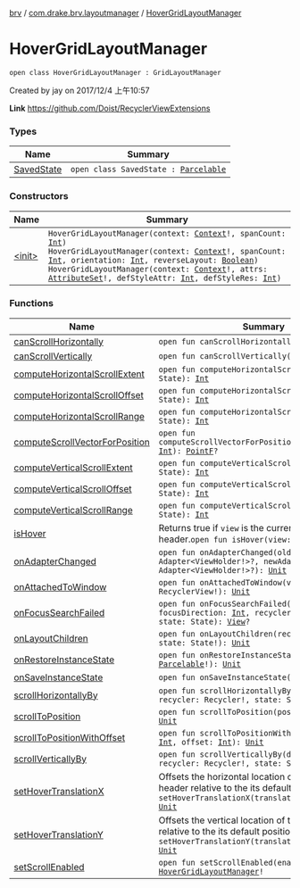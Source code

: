 [brv](../../index.md) / [com.drake.brv.layoutmanager](../index.md) / [HoverGridLayoutManager](./index.md)

# HoverGridLayoutManager

`open class HoverGridLayoutManager : GridLayoutManager`

Created by jay on 2017/12/4 上午10:57

**Link**
https://github.com/Doist/RecyclerViewExtensions

### Types

| Name | Summary |
|---|---|
| [SavedState](-saved-state/index.md) | `open class SavedState : `[`Parcelable`](https://developer.android.com/reference/android/os/Parcelable.html) |

### Constructors

| Name | Summary |
|---|---|
| [&lt;init&gt;](-init-.md) | `HoverGridLayoutManager(context: `[`Context`](https://developer.android.com/reference/android/content/Context.html)`!, spanCount: `[`Int`](https://kotlinlang.org/api/latest/jvm/stdlib/kotlin/-int/index.html)`)`<br>`HoverGridLayoutManager(context: `[`Context`](https://developer.android.com/reference/android/content/Context.html)`!, spanCount: `[`Int`](https://kotlinlang.org/api/latest/jvm/stdlib/kotlin/-int/index.html)`, orientation: `[`Int`](https://kotlinlang.org/api/latest/jvm/stdlib/kotlin/-int/index.html)`, reverseLayout: `[`Boolean`](https://kotlinlang.org/api/latest/jvm/stdlib/kotlin/-boolean/index.html)`)`<br>`HoverGridLayoutManager(context: `[`Context`](https://developer.android.com/reference/android/content/Context.html)`!, attrs: `[`AttributeSet`](https://developer.android.com/reference/android/util/AttributeSet.html)`!, defStyleAttr: `[`Int`](https://kotlinlang.org/api/latest/jvm/stdlib/kotlin/-int/index.html)`, defStyleRes: `[`Int`](https://kotlinlang.org/api/latest/jvm/stdlib/kotlin/-int/index.html)`)` |

### Functions

| Name | Summary |
|---|---|
| [canScrollHorizontally](can-scroll-horizontally.md) | `open fun canScrollHorizontally(): `[`Boolean`](https://kotlinlang.org/api/latest/jvm/stdlib/kotlin/-boolean/index.html) |
| [canScrollVertically](can-scroll-vertically.md) | `open fun canScrollVertically(): `[`Boolean`](https://kotlinlang.org/api/latest/jvm/stdlib/kotlin/-boolean/index.html) |
| [computeHorizontalScrollExtent](compute-horizontal-scroll-extent.md) | `open fun computeHorizontalScrollExtent(state: State): `[`Int`](https://kotlinlang.org/api/latest/jvm/stdlib/kotlin/-int/index.html) |
| [computeHorizontalScrollOffset](compute-horizontal-scroll-offset.md) | `open fun computeHorizontalScrollOffset(state: State): `[`Int`](https://kotlinlang.org/api/latest/jvm/stdlib/kotlin/-int/index.html) |
| [computeHorizontalScrollRange](compute-horizontal-scroll-range.md) | `open fun computeHorizontalScrollRange(state: State): `[`Int`](https://kotlinlang.org/api/latest/jvm/stdlib/kotlin/-int/index.html) |
| [computeScrollVectorForPosition](compute-scroll-vector-for-position.md) | `open fun computeScrollVectorForPosition(targetPosition: `[`Int`](https://kotlinlang.org/api/latest/jvm/stdlib/kotlin/-int/index.html)`): `[`PointF`](https://developer.android.com/reference/android/graphics/PointF.html)`?` |
| [computeVerticalScrollExtent](compute-vertical-scroll-extent.md) | `open fun computeVerticalScrollExtent(state: State): `[`Int`](https://kotlinlang.org/api/latest/jvm/stdlib/kotlin/-int/index.html) |
| [computeVerticalScrollOffset](compute-vertical-scroll-offset.md) | `open fun computeVerticalScrollOffset(state: State): `[`Int`](https://kotlinlang.org/api/latest/jvm/stdlib/kotlin/-int/index.html) |
| [computeVerticalScrollRange](compute-vertical-scroll-range.md) | `open fun computeVerticalScrollRange(state: State): `[`Int`](https://kotlinlang.org/api/latest/jvm/stdlib/kotlin/-int/index.html) |
| [isHover](is-hover.md) | Returns true if `view` is the current hover header.`open fun isHover(view: `[`View`](https://developer.android.com/reference/android/view/View.html)`!): `[`Boolean`](https://kotlinlang.org/api/latest/jvm/stdlib/kotlin/-boolean/index.html) |
| [onAdapterChanged](on-adapter-changed.md) | `open fun onAdapterChanged(oldAdapter: Adapter<ViewHolder!>?, newAdapter: Adapter<ViewHolder!>?): `[`Unit`](https://kotlinlang.org/api/latest/jvm/stdlib/kotlin/-unit/index.html) |
| [onAttachedToWindow](on-attached-to-window.md) | `open fun onAttachedToWindow(view: RecyclerView!): `[`Unit`](https://kotlinlang.org/api/latest/jvm/stdlib/kotlin/-unit/index.html) |
| [onFocusSearchFailed](on-focus-search-failed.md) | `open fun onFocusSearchFailed(focused: `[`View`](https://developer.android.com/reference/android/view/View.html)`, focusDirection: `[`Int`](https://kotlinlang.org/api/latest/jvm/stdlib/kotlin/-int/index.html)`, recycler: Recycler, state: State): `[`View`](https://developer.android.com/reference/android/view/View.html)`?` |
| [onLayoutChildren](on-layout-children.md) | `open fun onLayoutChildren(recycler: Recycler!, state: State!): `[`Unit`](https://kotlinlang.org/api/latest/jvm/stdlib/kotlin/-unit/index.html) |
| [onRestoreInstanceState](on-restore-instance-state.md) | `open fun onRestoreInstanceState(state: `[`Parcelable`](https://developer.android.com/reference/android/os/Parcelable.html)`!): `[`Unit`](https://kotlinlang.org/api/latest/jvm/stdlib/kotlin/-unit/index.html) |
| [onSaveInstanceState](on-save-instance-state.md) | `open fun onSaveInstanceState(): `[`Parcelable`](https://developer.android.com/reference/android/os/Parcelable.html)`?` |
| [scrollHorizontallyBy](scroll-horizontally-by.md) | `open fun scrollHorizontallyBy(dx: `[`Int`](https://kotlinlang.org/api/latest/jvm/stdlib/kotlin/-int/index.html)`, recycler: Recycler!, state: State!): `[`Int`](https://kotlinlang.org/api/latest/jvm/stdlib/kotlin/-int/index.html) |
| [scrollToPosition](scroll-to-position.md) | `open fun scrollToPosition(position: `[`Int`](https://kotlinlang.org/api/latest/jvm/stdlib/kotlin/-int/index.html)`): `[`Unit`](https://kotlinlang.org/api/latest/jvm/stdlib/kotlin/-unit/index.html) |
| [scrollToPositionWithOffset](scroll-to-position-with-offset.md) | `open fun scrollToPositionWithOffset(position: `[`Int`](https://kotlinlang.org/api/latest/jvm/stdlib/kotlin/-int/index.html)`, offset: `[`Int`](https://kotlinlang.org/api/latest/jvm/stdlib/kotlin/-int/index.html)`): `[`Unit`](https://kotlinlang.org/api/latest/jvm/stdlib/kotlin/-unit/index.html) |
| [scrollVerticallyBy](scroll-vertically-by.md) | `open fun scrollVerticallyBy(dy: `[`Int`](https://kotlinlang.org/api/latest/jvm/stdlib/kotlin/-int/index.html)`, recycler: Recycler!, state: State!): `[`Int`](https://kotlinlang.org/api/latest/jvm/stdlib/kotlin/-int/index.html) |
| [setHoverTranslationX](set-hover-translation-x.md) | Offsets the horizontal location of the hover header relative to the its default position.`open fun setHoverTranslationX(translationX: `[`Float`](https://kotlinlang.org/api/latest/jvm/stdlib/kotlin/-float/index.html)`): `[`Unit`](https://kotlinlang.org/api/latest/jvm/stdlib/kotlin/-unit/index.html) |
| [setHoverTranslationY](set-hover-translation-y.md) | Offsets the vertical location of the hover header relative to the its default position.`open fun setHoverTranslationY(translationY: `[`Float`](https://kotlinlang.org/api/latest/jvm/stdlib/kotlin/-float/index.html)`): `[`Unit`](https://kotlinlang.org/api/latest/jvm/stdlib/kotlin/-unit/index.html) |
| [setScrollEnabled](set-scroll-enabled.md) | `open fun setScrollEnabled(enabled: `[`Boolean`](https://kotlinlang.org/api/latest/jvm/stdlib/kotlin/-boolean/index.html)`): `[`HoverGridLayoutManager`](./index.md)`!` |
